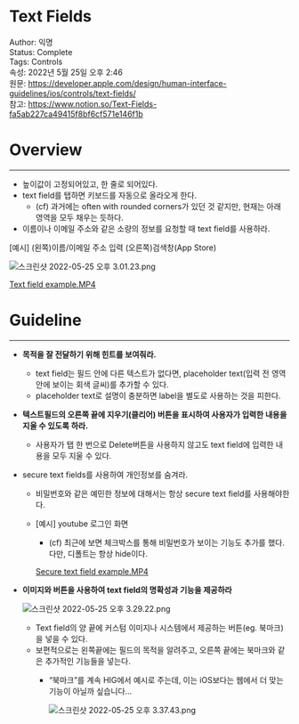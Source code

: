 # Text Fields

Author: 익명 <br/>
Status: Complete<br/>
Tags: Controls<br/>
속성: 2022년 5월 25일 오후 2:46<br/>
원문: https://developer.apple.com/design/human-interface-guidelines/ios/controls/text-fields/<br/>
참고: https://www.notion.so/Text-Fields-fa5ab227ca49415f8bf6cf571e146f1b<br/>

# Overview

---

- 높이값이 고정되어있고, 한 줄로 되어있다.
- text field를 탭하면 키보드를 자동으로 올라오게 한다.
    - (cf) 과거에는 often with rounded corners가 있던 것 같지만, 현재는 아래 영역을 모두 채우는 듯하다.
- 이름이나 이메일 주소와 같은 소량의 정보를 요청할 때 text field를 사용하라.

[예시] (왼쪽)이름/이메일 주소 입력  (오른쪽)검색창(App Store)

![스크린샷 2022-05-25 오후 3.01.23.png](Text%20Fields%20c4e763490fb7495581b62d0803b7ca5d/%E1%84%89%E1%85%B3%E1%84%8F%E1%85%B3%E1%84%85%E1%85%B5%E1%86%AB%E1%84%89%E1%85%A3%E1%86%BA_2022-05-25_%E1%84%8B%E1%85%A9%E1%84%92%E1%85%AE_3.01.23.png)

[Text field example.MP4](Text%20Fields%20c4e763490fb7495581b62d0803b7ca5d/Text_field_example.mp4)

# Guideline

---

- **목적을 잘 전달하기 위해 힌트를 보여줘라.**
    - text field는 필드 안에 다른 텍스트가 없다면, placeholder text(입력 전 영역 안에 보이는 회색 글씨)를 추가할 수 있다.
    - placeholder text로 설명이 충분하면 label을 별도로 사용하는 것을 피한다.
- **텍스트필드의 오른쪽 끝에 지우기(클리어) 버튼을 표시하여 사용자가 입력한 내용을 지울 수 있도록 하라.**
    - 사용자가 탭 한 번으로 Delete버튼을 사용하지 않고도 text field에 입력한 내용을 모두 지울 수 있다.
- secure text fields를 사용하여 개인정보를 숨겨라.
    - 비밀번호와 같은 예민한 정보에 대해서는 항상 secure text field를 사용해야한다.
    - [예시] youtube 로그인 화면
        - (cf) 최근에 보면 체크박스를 통해 비밀번호가 보이는 기능도 추가를 했다. 다만, 디폴트는 항상 hide이다.
        
        [Secure text field example.MP4](Text%20Fields%20c4e763490fb7495581b62d0803b7ca5d/Secure_text_field_example.mp4)
        
- **이미지와 버튼을 사용하여 text field의 명확성과 기능을 제공하라**
    
    ![스크린샷 2022-05-25 오후 3.29.22.png](Text%20Fields%20c4e763490fb7495581b62d0803b7ca5d/%E1%84%89%E1%85%B3%E1%84%8F%E1%85%B3%E1%84%85%E1%85%B5%E1%86%AB%E1%84%89%E1%85%A3%E1%86%BA_2022-05-25_%E1%84%8B%E1%85%A9%E1%84%92%E1%85%AE_3.29.22.png)
    
    - Text field의 양 끝에 커스텀 이미지나 시스템에서 제공하는 버튼(eg. 북마크)을 넣을 수 있다.
    - 보편적으로는 왼쪽끝에는 필드의 목적을 알려주고, 오른쪽 끝에는 북마크와 같은 추가적인 기능들을 넣는다.
        - “북마크”를 계속 HIG에서 예시로 주는데, 이는 iOS보다는 웹에서 더 맞는 기능이 아닐까 싶습니다…
            
            ![스크린샷 2022-05-25 오후 3.37.43.png](Text%20Fields%20c4e763490fb7495581b62d0803b7ca5d/%E1%84%89%E1%85%B3%E1%84%8F%E1%85%B3%E1%84%85%E1%85%B5%E1%86%AB%E1%84%89%E1%85%A3%E1%86%BA_2022-05-25_%E1%84%8B%E1%85%A9%E1%84%92%E1%85%AE_3.37.43.png)
